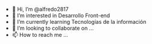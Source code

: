 - 👋 Hi, I’m @alfredo2817
- 👀 I’m interested in Desarrollo Front-end
- 🌱 I’m currently learning Tecnologías de la información
- 💞️ I’m looking to collaborate on ...
- 📫 How to reach me ...

<!---
alfredo2817/alfredo2817 is a ✨ special ✨ repository because its `README.md` (this file) appears on your GitHub profile.
You can click the Preview link to take a look at your changes.
--->
